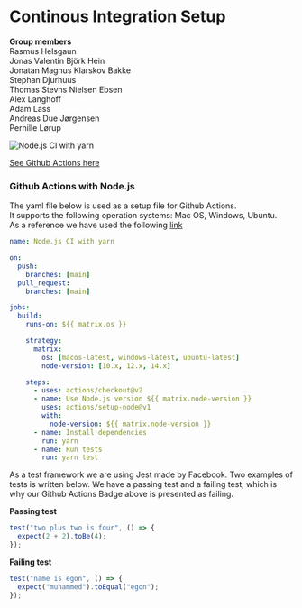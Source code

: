 # Continous Integration Setup

**Group members**  
Rasmus Helsgaun  
Jonas Valentin Björk Hein  
Jonatan Magnus Klarskov Bakke  
Stephan Djurhuus  
Thomas Stevns Nielsen Ebsen  
Alex Langhoff  
Adam Lass  
Andreas Due Jørgensen  
Pernille Lørup

![Node.js CI with yarn](https://github.com/TEAM-B-SOFT2020/ci-test/workflows/Node.js%20CI%20with%20yarn/badge.svg)

[See Github Actions here](https://github.com/TEAM-B-SOFT2020/ci-test/actions)

### Github Actions with Node.js

The yaml file below is used as a setup file for Github Actions.  
It supports the following operation systems: Mac OS, Windows, Ubuntu.  
As a reference we have used the following [link](https://docs.github.com/en/free-pro-team@latest/actions/guides/building-and-testing-nodejs)

```yaml
name: Node.js CI with yarn

on:
  push:
    branches: [main]
  pull_request:
    branches: [main]

jobs:
  build:
    runs-on: ${{ matrix.os }}

    strategy:
      matrix:
        os: [macos-latest, windows-latest, ubuntu-latest]
        node-version: [10.x, 12.x, 14.x]

    steps:
      - uses: actions/checkout@v2
      - name: Use Node.js version ${{ matrix.node-version }}
        uses: actions/setup-node@v1
        with:
          node-version: ${{ matrix.node-version }}
      - name: Install dependencies
        run: yarn
      - name: Run tests
        run: yarn test
```

As a test framework we are using Jest made by Facebook. Two examples of tests is written below. We have a passing test and a failing test, which is why our Github Actions Badge above is presented as failing.

**Passing test**

```typescript
test("two plus two is four", () => {
  expect(2 + 2).toBe(4);
});
```

**Failing test**

```typescript
test("name is egon", () => {
  expect("muhammed").toEqual("egon");
});
```
